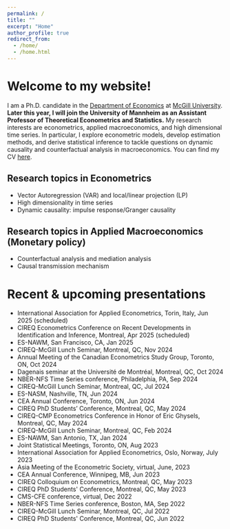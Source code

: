 ```yaml
---
permalink: /
title: ""
excerpt: "Home"
author_profile: true
redirect_from: 
  - /home/
  - /home.html
---
```




# Welcome to my website!

I am a Ph.D. candidate in the [Department of Economics](https://www.mcgill.ca/economics/) at [McGill University](https://www.mcgill.ca/). <b>Later this year, I will join the University of Mannheim as an Assistant Professor of Theoretical Econometrics and Statistics.</b> My research interests are econometrics, applied macroeconomics, and high dimensional time series. In particular, I explore econometric models, develop estimation methods, and derive statistical inference</b> to tackle questions on dynamic causality and counterfactual analysis in macroeconomics. You can find my CV [here](/files/CV_Wang.pdf).

## Research topics in Econometrics
* Vector Autoregression (VAR) and local/linear projection (LP)
* High dimensionality in time series
* Dynamic causality: impulse response/Granger causality

## Research topics in Applied Macroeconomics (Monetary policy)
* Counterfactual analysis and mediation analysis
* Causal transmission mechanism

# Recent & upcoming presentations 
* International Association for Applied Econometrics, Torin, Italy, Jun 2025 (scheduled)
* CIREQ Econometrics Conference on Recent Developments in Identification and Inference, Montreal, Apr 2025 (scheduled)
* ES-NAWM, San Francisco, CA, Jan 2025 
* CIREQ-McGill Lunch Seminar, Montreal, QC, Nov 2024 
* Annual Meeting of the Canadian Econometrics Study Group, Toronto, ON, Oct 2024 
* Dagenais seminar at the Université de Montréal, Montreal, QC, Oct 2024 
* NBER-NFS Time Series conference, Philadelphia, PA, Sep 2024 
* CIREQ-McGill Lunch Seminar, Montreal, QC, Jul 2024 
* ES-NASM, Nashville, TN, Jun 2024 
* CEA Annual Conference, Toronto, ON, Jun 2024 
* CIREQ PhD Students’ Conference, Montreal, QC, May 2024 
* CIREQ-CMP Econometrics Conference in Honor of Eric Ghysels, Montreal, QC, May 2024 
* CIREQ-McGill Lunch Seminar, Montreal, QC, Feb 2024
* ES-NAWM, San Antonio, TX, Jan 2024
* Joint Statistical Meetings, Toronto, ON, Aug 2023
* International Association for Applied Econometrics, Oslo, Norway, July 2023
* Asia Meeting of the Econometric Society, virtual, June, 2023
* CEA Annual Conference, Winnipeg, MB, Jun 2023
* CIREQ Colloquium on Econometrics, Montreal, QC, May 2023
* CIREQ PhD Students' Conference, Montreal, QC, May 2023
* CMS-CFE conference, virtual, Dec 2022
* NBER-NFS Time Series conference, Boston, MA, Sep 2022
* CIREQ-McGill Lunch Seminar, Montreal, QC, Jul 2022
* CIREQ PhD Students' Conference, Montreal, QC, Jun 2022


